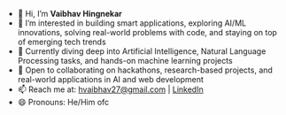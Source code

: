 - 👋 Hi, I’m **Vaibhav Hingnekar**
- 👀 I’m interested in building smart applications, exploring AI/ML innovations, solving real-world problems with code, and staying on top of emerging tech trends
- 🌱 Currently diving deep into Artificial Intelligence, Natural Language Processing tasks, and hands-on machine learning projects
- 💞️ Open to collaborating on hackathons, research-based projects, and real-world applications in AI and web development
- 📫 Reach me at: hvaibhav27@gmail.com | [LinkedIn](https://www.linkedin.com/in/vaibhavhingnekar/)
- 😄 Pronouns: He/Him ofc
<!---
vaibhavh27/vaibhavh27 is a ✨ special ✨ repository because its `README.md` (this file) appears on your GitHub profile.
You can click the Preview link to take a look at your changes.
--->
